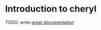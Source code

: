 # Introduction to cheryl

TODO: write [great documentation](http://jacobian.org/writing/what-to-write/)
